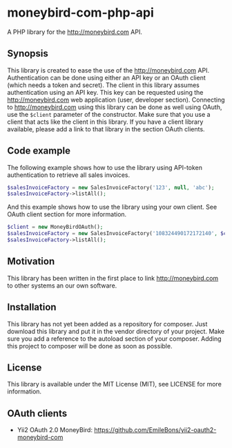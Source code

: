 # moneybird-com-php-api
A PHP library for the http://moneybird.com API.
## Synopsis
This library is created to ease the use of the http://moneybird.com API. Authentication can be done using either an API
key or an OAuth client (which needs a token and secret). The client in this library assumes authentication using an API
key. This key can be requested using the http://moneybird.com web application (user, developer section). Connecting to
http://moneybird.com using this library can be done as well using OAuth, use the `$client` parameter of the constructor.
Make sure that you use a client that acts like the client in this library. If you have a client library available,
please add a link to that library in the section OAuth clients. 
## Code example
The following example shows how to use the library using API-token authentication to retrieve all sales invoices.

```php
$salesInvoiceFactory = new SalesInvoiceFactory('123', null, 'abc');
$salesInvoiceFactory->listAll();
```
And this example shows how to use the library using your own client. See OAuth client section for more information.
```php
$client = new MoneyBirdOAuth();
$salesInvoiceFactory = new SalesInvoiceFactory('108324490172172140', $client);
$salesInvoiceFactory->listAll();
```
## Motivation
This library has been written in the first place to link http://moneybird.com to other systems an our own software.
## Installation
This library has not yet been added as a repository for composer. Just download this library and put it in the vendor
directory of your project. Make sure you add a reference to the autoload section of your composer. Adding this project
to composer will be done as soon as possible.
## License
This library is available under the MIT License (MIT), see LICENSE for more information.
## OAuth clients
- Yii2 OAuth 2.0 MoneyBird: https://github.com/EmileBons/yii2-oauth2-moneybird-com